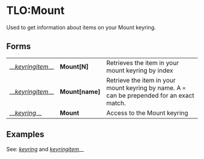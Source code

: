 # TLO:Mount

Used to get information about items on your Mount keyring.

## Forms

|  |  |  |
| :--- | :--- | :--- |
| \_\_[_keyringitem_](../data-types/datatype-keyring.md)\_\_ | **Mount\[**N**\]** | Retrieves the item in your mount keyring by index |
| \_\_[_keyringitem_](../data-types/datatype-keyring.md)\_\_ | **Mount\[**name**\]** | Retrieve the item in your mount keyring by name. A `=` can be prepended for an exact match. |
| \_\_[_keyring_](../data-types/datatype-keyring-1.md)\_\_ | **Mount** | Access to the Mount keyring |

## Examples

See: [_keyring_](../data-types/datatype-keyring-1.md) and [_keyringitem_](../data-types/datatype-keyring.md)\_\_






